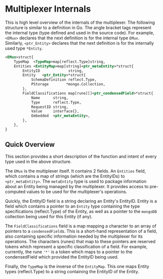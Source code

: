 # Multiplexer Internals

This is high level overview of the internals of the multiplexer.
The following structure is similar to a definition in Go. The angle
bracket tags represent the internal type (type defined and used in
the source code). For example, `<EMux>` declares that the next 
definition is for the internal type `EMux`. Similarly, `<ptr_Entity>`
declares that the next definition is for the internally used type
`*Entity`.


```xml
<EMux>struct{
    TypeMap  <TypeMap>map[reflect.Type]string,
	Entities <EntityMap>map[string]<ptr_metaEntity>*struct{
		EntityID             string,
		Entity   <ptr_Entity>*struct{
			SchemaDefinition reflect.Type,
			PStorage        *mongo.Collection,
		},
		FieldClassifications map[rune][]<ptr_condensedField>*struct{
			Name      string,
			Type      reflect.Type,
			RequestID string,
			Value     interface{},
			Embedded  <ptr_metaEntity>,
		},	
	},
}
```

## Quick Overview

This section provides a short description of the function and intent of
every type used in the above structure.

The `EMux` is the multiplexer itself. It contains 2 fields. An `Entities` field,
which contains a map of strings (which are the EntityIDs) to `<ptr_metaEntity>`.
The `metaEntity` type is used to package information about an Entity being
managed by the multiplexer. It provides access to pre-computed values to be
used for the multiplexer's operations. 

Quickly, the EntityID field is a string
declaring an Entity's EntityID. Entity is a field which contains a pointer to
an `Entity` type containing the type specifications (reflect.Type) of the Entity,
as well as a pointer to the `mongoDB` collection being used for this Entity (if 
any).

The `FieldClassifications` field is a map mapping a character to an array of pointers
 to a `condensedField`s. This is a short-hand representation of a field, also 
containing specific information needed by the multiplexer for its operations.
The characters (runes) that map to these pointers are reserved tokens which
represent a specific classification of a field. For example, currently, the rune `'*'` is a token which maps to a pointer to the condensedField which provided
the EntityID being used.  

Finally, the `TypeMap` is the inverse of the `EntityMap`. This one maps Entity
types (reflect.Type) to a string containing the EntityID of the Entity.
